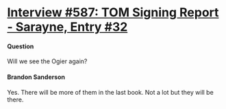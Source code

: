 # [Interview #587: TOM Signing Report - Sarayne, Entry #32](https://www.theoryland.com/intvmain.php?i=587#32)

#### Question

Will we see the Ogier again?

#### Brandon Sanderson

Yes. There will be more of them in the last book. Not a lot but they will be there.

